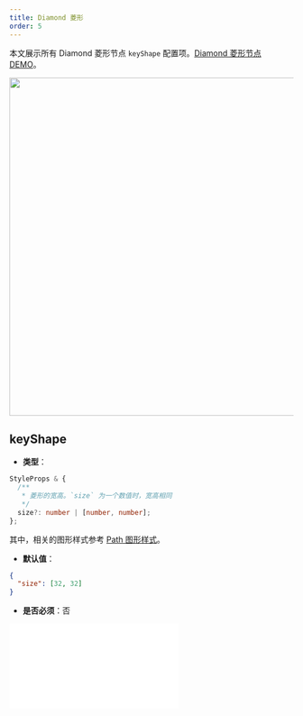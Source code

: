```yaml
---
title: Diamond 菱形
order: 5
---
```


本文展示所有 Diamond 菱形节点 `keyShape` 配置项。[Diamond 菱形节点 DEMO](/zh/examples/item/defaultNodes/#diamond)。

<img src="https://mdn.alipayobjects.com/huamei_qa8qxu/afts/img/A*oUSlSZt6rCoAAAAAAAAAAAAADmJ7AQ/original" width=600 />

## keyShape

- **类型**：

```typescript
StyleProps & {
  /**
   * 菱形的宽高。`size` 为一个数值时，宽高相同
   */
  size?: number | [number, number];
};
```

其中，相关的图形样式参考 [Path 图形样式](../shape/PathStyleProps.zh.md)。

- **默认值**：

```json
{
  "size": [32, 32]
}
```

- **是否必须**：否

<embed src="../../../common/NodeShapeStyles.zh.md"></embed>
